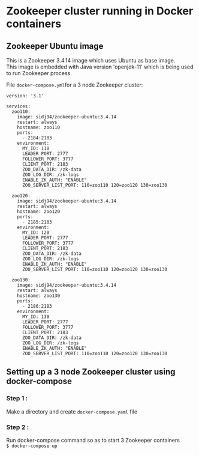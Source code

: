 # Zookeeper cluster running in Docker containers

## Zookeeper Ubuntu image
This is a Zookeeper 3.4.14 image which uses Ubuntu as base image.\
This image is embedded with Java version 'openjdk-11' which is being used to run Zookeeper process.

File `docker-compose.yml`for a 3 node Zookeeper cluster:

```
version: '3.1'

services:
  zoo110:
    image: sidj94/zookeeper-ubuntu:3.4.14
    restart: always
    hostname: zoo110
    ports:
      - 2184:2183
    environment:
      MY_ID: 110
      LEADER_PORT: 2777
      FOLLOWER_PORT: 3777
      CLIENT_PORT: 2183
      ZOO_DATA_DIR: /zk-data
      ZOO_LOG_DIR: /zk-logs
      ENABLE_ZK_AUTH: "ENABLE"
      ZOO_SERVER_LIST_PORT: 110=zoo110 120=zoo120 130=zoo130

  zoo120:
    image: sidj94/zookeeper-ubuntu:3.4.14
    restart: always
    hostname: zoo120
    ports:
      - 2185:2183
    environment:
      MY_ID: 120
      LEADER_PORT: 2777
      FOLLOWER_PORT: 3777
      CLIENT_PORT: 2183
      ZOO_DATA_DIR: /zk-data
      ZOO_LOG_DIR: /zk-logs
      ENABLE_ZK_AUTH: "ENABLE"
      ZOO_SERVER_LIST_PORT: 110=zoo110 120=zoo120 130=zoo130

  zoo130:
    image: sidj94/zookeeper-ubuntu:3.4.14
    restart: always
    hostname: zoo130
    ports:
      - 2186:2183
    environment:
      MY_ID: 130
      LEADER_PORT: 2777
      FOLLOWER_PORT: 3777
      CLIENT_PORT: 2183
      ZOO_DATA_DIR: /zk-data
      ZOO_LOG_DIR: /zk-logs
      ENABLE_ZK_AUTH: "ENABLE"
      ZOO_SERVER_LIST_PORT: 110=zoo110 120=zoo120 130=zoo130
```

## Setting up a 3 node Zookeeper cluster using docker-compose 
### Step 1 :
Make a directory and create ```docker-compose.yaml``` file
### Step 2 :
Run docker-compose command so as to start 3 Zookeeper containers\
```$ docker-compose up```
